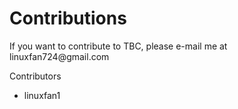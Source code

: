 <h1> Contributions </h1>
<p> If you want to contribute to TBC, please e-mail me at linuxfan724@gmail.com </p>
<p> Contributors </p>
<ul>
<li>
linuxfan1
</li>
</ul
